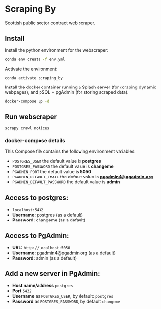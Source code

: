 # Scraping By

Scottish public sector contract web scraper.

## Install

Install the python environment for the webscraper:

```bash
conda env create -f env.yml
```

Activate the environment:

```
conda activate scraping_by
```

Install the docker container running a Splash server (for scraping
dynamic webpages), and pSQL + pgAdmin (for storing scraped data).

```bash
docker-compose up -d
```

## Run webscraper

```bash
scrapy crawl notices
```

### docker-compose details
This Compose file contains the following environment variables:

* `POSTGRES_USER` the default value is **postgres**
* `POSTGRES_PASSWORD` the default value is **changeme**
* `PGADMIN_PORT` the default value is **5050**
* `PGADMIN_DEFAULT_EMAIL` the default value is **pgadmin4@pgadmin.org**
* `PGADMIN_DEFAULT_PASSWORD` the default value is **admin**

## Access to postgres: 
* `localhost:5432`
* **Username:** postgres (as a default)
* **Password:** changeme (as a default)

## Access to PgAdmin: 
* **URL:** `http://localhost:5050`
* **Username:** pgadmin4@pgadmin.org (as a default)
* **Password:** admin (as a default)

## Add a new server in PgAdmin:
* **Host name/address** `postgres`
* **Port** `5432`
* **Username** as `POSTGRES_USER`, by default: `postgres`
* **Password** as `POSTGRES_PASSWORD`, by default `changeme`


